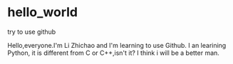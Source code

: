 # hello_world
try to use github

Hello,everyone.I'm Li Zhichao and I'm learning to use Github.
I an learining Python, it is different from C or C++,isn't it?
I think i will be a better man.
